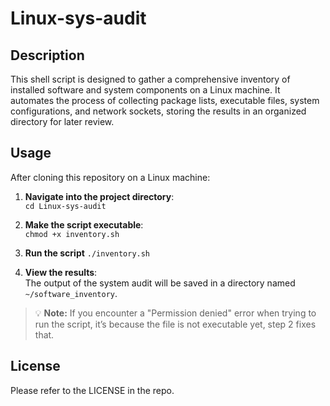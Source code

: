 # Linux-sys-audit

## Description

This shell script is designed to gather a comprehensive inventory of installed software and system components on a Linux machine. It automates the process of collecting package lists, executable files, system configurations, and network sockets, storing the results in an organized directory for later review. 

## Usage

After cloning this repository on a Linux machine:

1. **Navigate into the project directory**:  
   `cd Linux-sys-audit`

2. **Make the script executable**:  
   `chmod +x inventory.sh`

3. **Run the script**
   `./inventory.sh`

5. **View the results**:  
   The output of the system audit will be saved in a directory named `~/software_inventory`.

> 💡 **Note:** If you encounter a "Permission denied" error when trying to run the script, it’s because the file is not executable yet, step 2 fixes that.

## License 

Please refer to the LICENSE in the repo.
